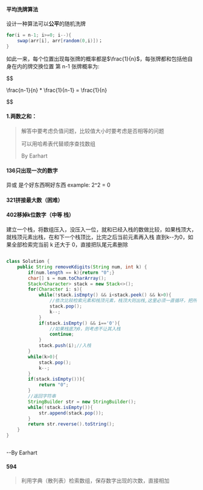 #### 平均洗牌算法
设计一种算法可以**公平**的随机洗牌
```java
for(i = n-1; i>=0; i--){
    swap(arr[i], arr[random(0,i)])；
}
```
如此一来，每个位置出现每张牌的概率都是$\frac{1}{n}$，每张牌都和包括他自身在内的牌交换位置
第 n-1 张牌概率为:

$$

\frac{n-1}{n} * \frac{1}{n-1} = \frac{1}{n}

$$

#### 1.两数之和：

> 解答中要考虑负值问题，比较值大小时要考虑是否相等的问题
>
> 可以用哈希表代替顺序查找数组
>
> By Earhart

#### 136只出现一次的数字
异或 是个好东西啊好东西
example: 2^2 = 0

#### 321拼接最大数（困难）


#### 402移掉k位数字（中等 栈）
建立一个栈，将数组压入，没压入一位，就和已经入栈的数做比较，如果栈顶大，就栈顶元素出栈，在和下一个栈顶比，比完之后当前元素再入栈
直到k--为0，如果全部检索完当前 k 还大于 0，直接把队尾元素删除

```java

class Solution {
    public String removeKdigits(String num, int k) {
        if(num.length == k){return "0";}
        char[] s = num.toCharArray();
        Stack<Character> stack = new Stack<>();        
        for(Character i: s){
            while(!stack.isEmpty() && i<stack.peek() && k>0){ 
                //依次比较检索元素和栈顶元素，栈顶大则出栈,这里必须一直循环，把所有都弹出
                stack.pop();
                k--;
            }
            if(stack.isEmpty() && i=='0'){
                //如果栈底为0，则考虑不让其入栈
                continue;
            }
            stack.push(i);//入栈
        }
        while(k>0){
            stack.pop();
            k--;
        }
        if(stack.isEmpty())){
            return "0";
        }
        //返回字符串
        StringBuilder str = new StringBuilder();
        while(!stack.isEmpty()){
            str.append(stack.pop());
        }
        return str.reverse().toString();
    }
}
    
```


--By Earhart

#### 594

>利用字典（散列表）检索数组，保存数字出现的次数，直接相加
>
>
